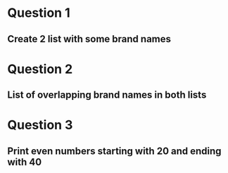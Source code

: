 # Question 1
## Create 2 list with some brand names
# Question 2
## List of overlapping brand names in both lists
# Question 3
## Print even numbers starting with 20 and ending with 40

